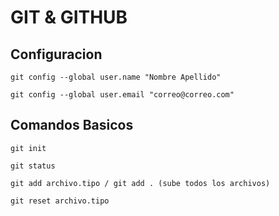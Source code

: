 # GIT & GITHUB

## Configuracion

```
git config --global user.name "Nombre Apellido"

git config --global user.email "correo@correo.com"
```

## Comandos Basicos


```
git init

git status

git add archivo.tipo / git add . (sube todos los archivos)

git reset archivo.tipo
```

